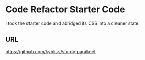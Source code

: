 # Code Refactor Starter Code

I took the starter code and abridged its CSS into a cleaner state.

## URL

https://github.com/kybliss/sturdy-parakeet
